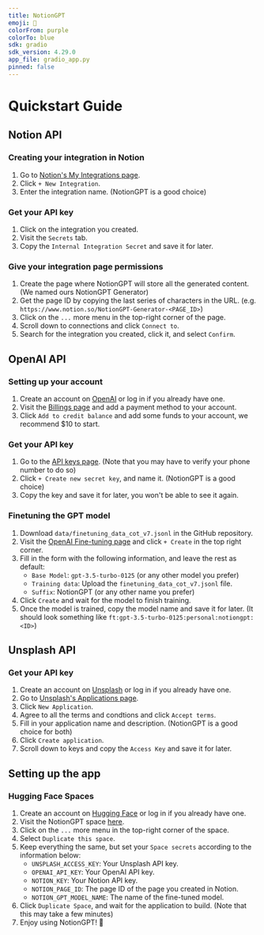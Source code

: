 ```yaml
---
title: NotionGPT
emoji: 🚀
colorFrom: purple
colorTo: blue
sdk: gradio
sdk_version: 4.29.0
app_file: gradio_app.py
pinned: false
---
```


# Quickstart Guide

## Notion API

### Creating your integration in Notion

1. Go to [Notion's My Integrations page](https://www.notion.so/my-integrations).
2. Click `+ New Integration`.
3. Enter the integration name. (NotionGPT is a good choice)

### Get your API key

1. Click on the integration you created.
2. Visit the `Secrets` tab.
3. Copy the `Internal Integration Secret` and save it for later.

### Give your integration page permissions

1. Create the page where NotionGPT will store all the generated content. (We named ours NotionGPT Generator)
2. Get the page ID by copying the last series of characters in the URL. (e.g. `https://www.notion.so/NotionGPT-Generator-<PAGE_ID>`)
3. Click on the `...` more menu in the top-right corner of the page.
4. Scroll down to connections and click `Connect to`.
5. Search for the integration you created, click it, and select `Confirm`.

## OpenAI API

### Setting up your account
1. Create an account on [OpenAI](https://platform.openai.com/signup) or log in if you already have one.
2. Visit the [Billings page](https://platform.openai.com/settings/organization/billing/overview) and add a payment method to your account.
3. Click `Add to credit balance` and add some funds to your account, we recommend $10 to start.

### Get your API key

1. Go to the [API keys page](https://platform.openai.com/account/api-keys). (Note that you may have to verify your phone number to do so)
2. Click `+ Create new secret key`, and name it. (NotionGPT is a good choice)
3. Copy the key and save it for later, you won't be able to see it again.

### Finetuning the GPT model

1. Download `data/finetuning_data_cot_v7.jsonl` in the GitHub repository.
2. Visit the [OpenAI Fine-tuning page](https://platform.openai.com/finetune) and click `+ Create` in the top right corner.
3. Fill in the form with the following information, and leave the rest as default:
   - `Base Model`: `gpt-3.5-turbo-0125` (or any other model you prefer)
   - `Training data`: Upload the `finetuning_data_cot_v7.jsonl` file.
   - `Suffix`: NotionGPT (or any other name you prefer)
4. Click `Create` and wait for the model to finish training.
5. Once the model is trained, copy the model name and save it for later. (It should look something like `ft:gpt-3.5-turbo-0125:personal:notiongpt:<ID>`)

## Unsplash API

### Get your API key

1. Create an account on [Unsplash](https://unsplash.com/join) or log in if you already have one.
2. Go to [Unsplash's Applications page](https://unsplash.com/oauth/applications).
3. Click `New Application`.
4. Agree to all the terms and condtions and click `Accept terms`.
5. Fill in your application name and description. (NotionGPT is a good choice for both)
6. Click `Create application`.
7. Scroll down to keys and copy the `Access Key` and save it for later.

## Setting up the app

### Hugging Face Spaces

1. Create an account on [Hugging Face](https://huggingface.co/join) or log in if you already have one.
2. Visit the NotionGPT space [here](https://huggingface.co/spaces/sbhatti2009/NotionGPT).
3. Click on the `...` more menu in the top-right corner of the space.
4. Select `Duplicate this space`.
5. Keep everything the same, but set your `Space secrets` according to the information below:
   - `UNSPLASH_ACCESS_KEY`: Your Unsplash API key.
   - `OPENAI_API_KEY`: Your OpenAI API key.
   - `NOTION_KEY`: Your Notion API key.
   - `NOTION_PAGE_ID`: The page ID of the page you created in Notion.
   - `NOTION_GPT_MODEL_NAME`: The name of the fine-tuned model.
6. Click `Duplicate Space`, and wait for the application to build. (Note that this may take a few minutes)
7. Enjoy using NotionGPT! 🎉